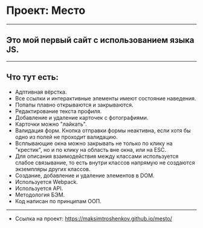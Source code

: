 # Проект: Место
-------------------

## Это мой первый сайт с использованием языка JS.
-------------------

## Что тут есть:
* Адптивная вёрстка.
* Все ссылки и интерактивные элементы имеют состояние наведения.
* Попапы плавно открываются и закрываются.
* Редактирование текста профиля.
* Добавление и удаление карточек с фотографиями.
* Карточки можно "лайкать".
* Валидация форм. Кнопка отправки формы неактивна, если хотя бы одно из полей не проходит валидацию.
* Всплывающие окна можно закрывать не только по клику на "крестик", но и по клику на область вне окна, или на ESC.
* Для описания взаимодействия между классами используется слабое связывание, то есть внутри классов
напрямую не создаются экземпляры других классов.
* Создание, добавление и удаление элементов в DOM.
* Используется Webpack.
* Используется API.
* Методология БЭМ.
* Код написан по принципам ООП.
-------------------

* Ссылка на проект: https://maksimtroshenkov.github.io/mesto/
